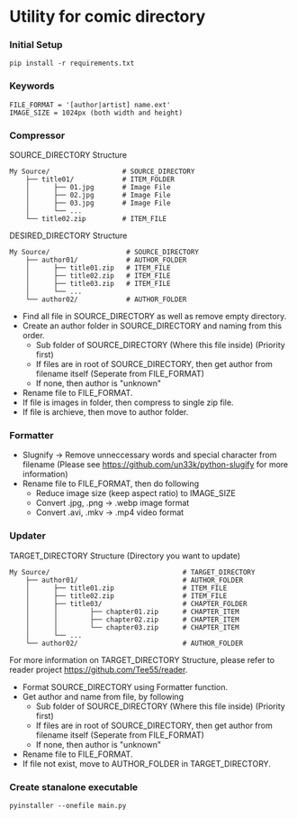 # Utility for comic directory

### Initial Setup
```
pip install -r requirements.txt
```

### Keywords
```
FILE_FORMAT = '[author|artist] name.ext'
IMAGE_SIZE = 1024px (both width and height)
```

### Compressor
SOURCE_DIRECTORY Structure
```
My Source/                  # SOURCE_DIRECTORY
    ├── title01/            # ITEM_FOLDER
    │      ├── 01.jpg       # Image File
    │      ├── 02.jpg       # Image File
    │      ├── 03.jpg       # Image File
    │      └── ...
    └── title02.zip         # ITEM_FILE
```

DESIRED_DIRECTORY Structure
```
My Source/                   # SOURCE_DIRECTORY
    ├── author01/            # AUTHOR_FOLDER
    │      ├── title01.zip   # ITEM_FILE
    │      ├── title02.zip   # ITEM_FILE
    │      ├── title03.zip   # ITEM_FILE
    │      └── ...
    └── author02/            # AUTHOR_FOLDER
```
* Find all file in SOURCE_DIRECTORY as well as remove empty directory.
* Create an author folder in SOURCE_DIRECTORY and naming from this order.
    * Sub folder of SOURCE_DIRECTORY (Where this file inside) (Priority first)
    * If files are in root of SOURCE_DIRECTORY, then get author from filename itself (Seperate from FILE_FORMAT)
    * If none, then author is "unknown"
* Rename file to FILE_FORMAT. 
* If file is images in folder, then compress to single zip file.
* If file is archieve, then move to author folder.

### Formatter
* Slugnify -> Remove unneccessary words and special character from filename (Please see https://github.com/un33k/python-slugify for more information)
* Rename file to FILE_FORMAT, then do following
    * Reduce image size (keep aspect ratio) to IMAGE_SIZE
    * Convert .jpg, .png -> .webp image format
    * Convert .avi, .mkv -> .mp4 video format

### Updater
TARGET_DIRECTORY Structure (Directory you want to update)
```
My Source/                                 # TARGET_DIRECTORY
    ├── author01/                          # AUTHOR_FOLDER
    │      ├── title01.zip                 # ITEM_FILE
    │      ├── title02.zip                 # ITEM_FILE
    │      ├── title03/                    # CHAPTER_FOLDER
    │      │        ├── chapter01.zip      # CHAPTER_ITEM
    │      │        ├── chapter02.zip      # CHAPTER_ITEM
    │      │        └── chapter03.zip      # CHAPTER_ITEM
    │      └── ...      
    └── author02/                          # AUTHOR_FOLDER
```
For more information on TARGET_DIRECTORY Structure, please refer to reader project https://github.com/Tee55/reader.

* Format SOURCE_DIRECTORY using Formatter function.
* Get author and name from file, by following
    * Sub folder of SOURCE_DIRECTORY (Where this file inside) (Priority first)
    * If files are in root of SOURCE_DIRECTORY, then get author from filename itself (Seperate from FILE_FORMAT)
    * If none, then author is "unknown"
* Rename file to FILE_FORMAT.
* If file not exist, move to AUTHOR_FOLDER in TARGET_DIRECTORY.

### Create stanalone executable
```
pyinstaller --onefile main.py
```
